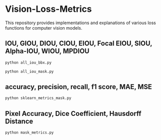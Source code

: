 # Vision-Loss-Metrics

This repository provides implementations and explanations of various loss functions for computer vision models.

## IOU, GIOU, DIOU, CIOU, EIOU, Focal EIOU, SIOU, Alpha-IOU, WIOU, MPDIOU

```python
python all_iou_bbx.py
```

```python
python all_iou_mask.py
```

## accuracy, precision, recall, f1 score, MAE, MSE

```python
python sklearn_metrics_mask.py
```

## Pixel Accuracy, Dice Coefficient, Hausdorff Distance

```python
python mask_metrics.py
```

